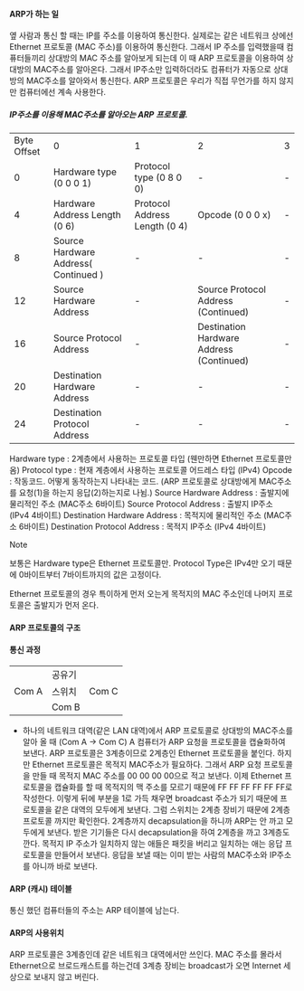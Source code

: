 #### ARP가 하는 일
옆 사람과 통신 할 때는 IP를 주소를 이용하여 통신한다. 실제로는 같은 네트워크 상에선 Ethernet 프로토콜 (MAC 주소)를 이용하여 통신한다. 그래서 IP 주소를 입력했을때 컴퓨터들끼리 상대방의 MAC 주소를 알아보게 되는데 이 때 ARP 프로토콜을 이용하여 상대방의 MAC주소를 알아온다. 그래서 IP주소만 입력하더라도 컴퓨터가 자동으로 상대방의 MAC주소를 알아와서 통신한다. ARP 프로토콜은 우리가 직접 무언가를 하지 않지만 컴퓨터에선 계속 사용한다. 

##### IP주소를 이용해 MAC주소를 알아오는 ARP 프로토콜.
|             |                                      |                               |                                          |     |
| ----------- | ------------------------------------ |:----------------------------- | ---------------------------------------- | --- |
| Byte Offset | 0                                    | 1                             | 2                                        | 3   |
| 0           | Hardware type (0 0 0 1)              | Protocol type (0 8 0 0)       | -                                        | -   |
| 4           | Hardware Address Length (0 6)        | Protocol Address Length (0 4) | Opcode (0 0 0 x)                         | -   |
| 8           | Source Hardware Address( Continued ) | -                             | -                                        | -   |
| 12          | Source Hardware Address              | -                             | Source Protocol Address (Continued)      | -   |
| 16          | Source Protocol Address              | -                             | Destination Hardware Address (Continued) | -   |
| 20          | Destination Hardware Address         | -                             | -                                        | -   |
| 24          | Destination Protocol Address         | -                             | -                                        | -   |

Hardware type : 2계층에서 사용하는 프로토콜 타입 (웬만하면 Ethernet 프로토콜만 옴)
Protocol type : 현재 계층에서 사용하는 프로토콜 어드레스 타입 (IPv4)
Opcode : 작동코드. 어떻게 동작하는지 나타내는 코드. (ARP 프로토콜로 상대방에게 MAC주소를 요청(1)을 하는지 응답(2)하는지로 나뉨.)
Source Hardware Address : 출발지에 물리적인 주소 (MAC주소 6바이트)
Source Protocol Address :  출발지 IP주소 (IPv4 4바이트)
Destination Hardware Address : 목적지에 물리적인 주소 (MAC주소 6바이트)
Destination Protocol Address : 목적지 IP주소 (IPv4 4바이트)

> [!NOTE]
> 보통은 Hardware type은 Ethernet 프로토콜만. Protocol Type은 IPv4만 오기 때문에 0바이트부터 7바이트까지의 값은 고정이다.

Ethernet 프로토콜의 경우 특이하게 먼저 오는게 목적지의 MAC 주소인데 나머지 프로토콜은 출발지가 먼저 온다.
#### ARP 프로토콜의 구조

#### 통신 과정

|       |        |       |
| ----- | ------ | ----- |
|       | 공유기 |       |
| Com A | 스위치 | Com C |
|       | Com B  |       |


- 하나의 네트워크 대역(같은 LAN 대역)에서 ARP 프로토콜로 상대방의 MAC주소를 알아 올 때 (Com A -> Com C)
A 컴퓨터가 ARP 요청을 프로토콜을 캡슐화하여 보낸다. ARP 프로토콜은 3계층이므로 2계층인 Ethernet 프로토콜을 붙인다. 하지만 Ethernet 프로토콜은 목적지 MAC주소가 필요하다. 그래서 ARP 요청 프로토콜을 만들 때 목적지 MAC 주소를 00 00 00 00으로 적고 보낸다. 이제 Ethernet 프로토콜을 캡슐화를 할 때 목적지의 맥 주소를 모르기 때문에 FF FF FF FF FF FF로 작성한다. 이렇게 뒤에 부분을 1로 가득 채우면 broadcast 주소가 되기 때문에 프로토콜을 같은 대역의 모두에게 보낸다. 그럼 스위치는 2계층 장비기 때문에 2계층 프로토콜 까지만 확인한다. 2계층까지 decapsulation을 하니까 ARP는 안 까고 모두에게 보낸다. 받은 기기들은 다시 decapsulation을 하여 2계층을 까고 3계층도 깐다. 목적지 IP 주소가 일치하지 않는 애들은 패킷을 버리고 일치하는 애는 응답 프로토콜을 만들어서 보낸다.  응답을 보낼 때는 이미 받는 사람의 MAC주소와 IP주소를 아니까 바로 보낸다.

#### ARP (캐시) 테이블
통신 했던 컴퓨터들의 주소는 ARP 테이블에 남는다.

#### ARP의 사용위치
ARP 프로토콜은 3계층인데 같은 네트워크 대역에서만 쓰인다. MAC 주소를 몰라서 Ethernet으로 브로드캐스트를 하는건데 3계층 장비는 broadcast가 오면 Internet 세상으로 보내지 않고 버린다.